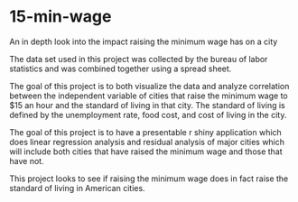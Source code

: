 # 15-min-wage
An in depth look into the impact raising the minimum wage has on a city 

The data set used in this project was collected by the bureau of labor statistics and was combined together using a spread sheet.

The goal of this project is to both visualize the data and analyze correlation between the independent variable of cities that raise the minimum wage to $15 an hour and the standard of living in that city.
The standard of living is defined by the unemployment rate, food cost, and cost of living in the city. 

The goal of this project is to have a presentable r shiny application which does linear regression analysis and residual analysis of major cities which will include both cities that have raised the minimum wage and those that have not.

This project looks to see if raising the minimum wage does in fact raise the standard of living in American cities. 
